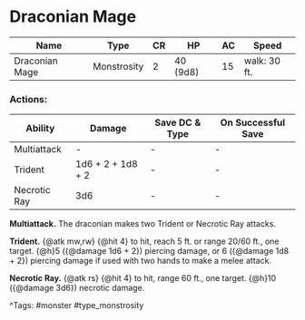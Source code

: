 # Draconian Mage

| Name | Type | CR | HP | AC | Speed |
|------|------|----|----|----|-------|
| Draconian Mage | Monstrosity | 2 | 40 (9d8) | 15 | walk: 30 ft. |

### Actions:

| Ability | Damage | Save DC & Type | On Successful Save |
|---------|--------|----------------|--------------------|
| Multiattack | - | - | - |
| Trident | 1d6 + 2 + 1d8 + 2 | - | - |
| Necrotic Ray | 3d6 | - | - |


**Multiattack.** The draconian makes two Trident or Necrotic Ray attacks.

**Trident.** {@atk mw,rw} {@hit 4} to hit, reach 5 ft. or range 20/60 ft., one target. {@h}5 ({@damage 1d6 + 2}) piercing damage, or 6 ({@damage 1d8 + 2}) piercing damage if used with two hands to make a melee attack.

**Necrotic Ray.** {@atk rs} {@hit 4} to hit, range 60 ft., one target. {@h}10 ({@damage 3d6}) necrotic damage.

^Tags: #monster #type_monstrosity